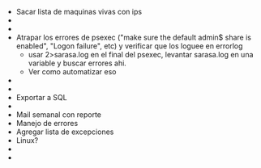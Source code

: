 - Sacar lista de maquinas vivas con ips
-
-
- Atrapar los errores de psexec ("make sure the default admin$ share is enabled", "Logon failure", etc) y verificar que los loguee en errorlog
    - usar  2>sarasa.log en el final del psexec, levantar sarasa.log en una variable y buscar errores ahi.
    - Ver como automatizar eso
- 
- 
- Exportar a SQL
- 
- Mail semanal con reporte
- Manejo de errores
- Agregar lista de excepciones
- Linux?
- 
-
